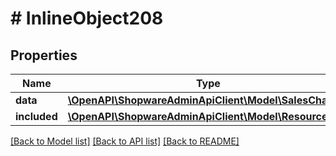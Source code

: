 # # InlineObject208

## Properties

Name | Type | Description | Notes
------------ | ------------- | ------------- | -------------
**data** | [**\OpenAPI\ShopwareAdminApiClient\Model\SalesChannel**](SalesChannel.md) |  | [optional]
**included** | [**\OpenAPI\ShopwareAdminApiClient\Model\Resource[]**](Resource.md) |  | [optional]

[[Back to Model list]](../../README.md#models) [[Back to API list]](../../README.md#endpoints) [[Back to README]](../../README.md)
